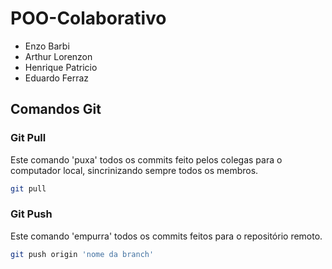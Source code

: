 # POO-Colaborativo
- Enzo Barbi 
- Arthur Lorenzon
- Henrique Patricio
- Eduardo Ferraz

## Comandos Git

### Git Pull

Este comando 'puxa' todos os commits feito pelos colegas para o computador local, sincrinizando sempre todos os membros.

```bash
git pull
```

### Git Push

Este comando 'empurra' todos os commits feitos para o repositório remoto.

```bash
git push origin 'nome da branch'
```